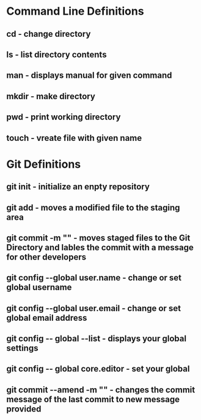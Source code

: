 
# Command Line Definitions 

## cd - change directory

## ls - list directory contents

## man <command> - displays manual for given command

## mkdir <foldername> - make directory

## pwd - print working directory

## touch <filename> - vreate file with given name

# Git Definitions

## git init - initialize an enpty repository

## git add <filename> - moves a modified file to the staging area

## git commit -m "<message>" - moves staged files to the Git Directory and lables the commit with a message for other developers

## git config --global user.name - change or set global username

## git config --global user.email - change or set global email address

## git config -- global --list - displays your global settings

## git config -- global core.editor <editor or choice> - set your global

## git commit --amend -m "<new message>" - changes the commit message of the last commit to new message provided
